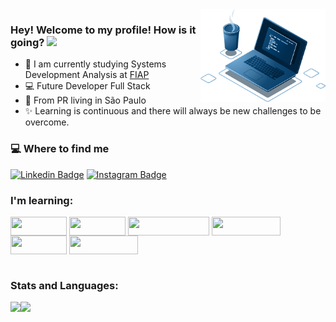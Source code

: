 <img align="right" src="./imagem/home-notebook.png" width="200"/>

### Hey! Welcome to my profile! How is it going? <img src=https://github.com/TheDudeThatCode/TheDudeThatCode/blob/master/Assets/Hi.gif width="25">

- 🚀 I am currently studying Systems Development Analysis at [FIAP](https://www.fiap.com.br/)
- 💻  Future Developer Full Stack
- 📍 From PR living in São Paulo
- ✨ Learning is continuous and there will always be new challenges to be overcome.

### 💻 Where to find me
[![Linkedin Badge](https://img.shields.io/badge/-LinkedIn-blue?style=flat-square&logo=Linkedin&logoColor=white&link=https://www.linkedin.com/in/markomaciell/)](https://www.linkedin.com/in/markomaciell/) [
![Instagram Badge](https://img.shields.io/badge/-Instagram-FF0000?style=flat-square&logo=Instagram&logoColor=white&link=https://www.instagram.com/maciel_marko/)
](https://www.instagram.com/maciel_marko/) 

### I'm learning:
<div style="display: inline_block" width="auto" height="auto">
  <img align="center" height="30" width="90" src="https://img.shields.io/badge/HTML5-ED8B00?style=for-the-badge&logo=html5&logoColor=white">
  <img align="center" height="30" width="90" src="https://img.shields.io/badge/CSS3-1572B6?style=for-the-badge&logo=css3&logoColor=white">
  <img align="center" height="30" width="130" src="https://img.shields.io/badge/JavaScript-e8f722?style=for-the-badge&logo=javascript&logoColor=black">
  <img align="center" height="30" width="110" src="https://img.shields.io/badge/Bootstrap-0c8b01?style=for-the-badge&logo=bootstrap&logoColor=white">
  <img align="center" height="30" width="90" src="https://img.shields.io/badge/Java-E34F26?style=for-the-badge&logo=java&logoColor=white">
  <img align="center" height="30" width="110" src="https://img.shields.io/badge/Python-030fb8?style=for-the-badge&logo=python&logoColor=white">
</div>
<br> 

### Stats and Languages:
<img height="150em" src="https://github-readme-stats.vercel.app/api?username=Marcos26-tech&show_icons=true&theme=dracula"/><img height="170em" src="https://github-readme-stats.vercel.app/api/top-langs/?username=Marcos26-tech&layout=compact&theme=dracula"/>
